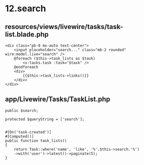 # 12.search
## resources/views/livewire/tasks/task-list.blade.php
```
<div class="pb-8 mx-auto text-center">  
    <input placeholder="search..." class="mb-2 rounded" wire:model.live="search" /> 
    @foreach ($this->task_lists as $task)
        <x-tasks.task :task="$task" />
    @endforeach
    <div>
        {{$this->task_lists->links()}}
    </div>
</div>
```
## app/Livewire/Tasks/TaskList.php
```
public $search;
 
protected $queryString = ['search'];     


#[On('task-created')]
#[Computed()]
public function task_lists()
{
    return Task::where('name', 'like', '%'.$this->search.'%')
    ->with('user')->latest()->paginate(5);
}
```
